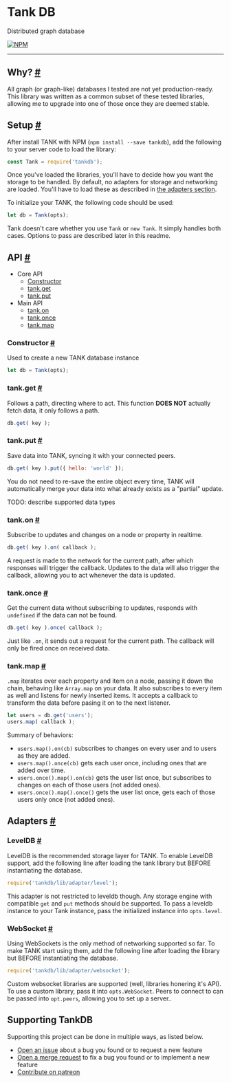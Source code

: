 # Tank DB

Distributed graph database

[![NPM](https://nodei.co/npm/tankdb.png)](https://nodei.co/npm/tankdb/)

---

## Why? <a id="why" href="#why">#</a>

All graph (or graph-like) databases I tested are not yet production-ready. This library was written as a common subset
of these tested libraries, allowing me to upgrade into one of those once they are deemed stable.

## Setup <a id="setup" href="#setup">#</a>

After install TANK with NPM (`npm install --save tankdb`), add the following to your server code to load the library:

```js
const Tank = require('tankdb');
```

Once you've loaded the libraries, you'll have to decide how you want the storage to be handled.
By default, no adapters for storage and networking are loaded. You'll have to load these as described in [the adapters section](#adapters).

To initialize your TANK, the following code should be used:

```js
let db = Tank(opts);
```

Tank doesn't care whether you use `Tank` or `new Tank`. It simply handles both cases. Options to pass are described later in this readme.

## API <a id="api" href="#api">#</a>

- Core API
  - [Constructor](#api.constructor)
  - [tank.get](#api.tank.get)
  - [tank.put](#api.tank.put)
- Main API
  - [tank.on](#api.tank.on)
  - [tank.once](#api.tank.once)
  - [tank.map](#api.tank.map)

### Constructor <a id="api.constructor" href="#api.constructor">#</a>

Used to create a new TANK database instance

```js
let db = Tank(opts);
```

### tank.get <a id="api.tank.get" href="#api.tank.get">#</a>

Follows a path, directing where to act. This function **DOES NOT** actually fetch data, it only follows a path.

```js
db.get( key );
```

### tank.put <a id="api.tank.put" href="#api.tank.put">#</a>

Save data into TANK, syncing it with your connected peers.

```js
db.get( key ).put({ hello: 'world' });
```

You do not need to re-save the entire object every time, TANK will automatically merge your data into what already exists
as a "partial" update.

TODO: describe supported data types

### tank.on <a id="api.tank.on" href="#api.tank.on">#</a>

Subscribe to updates and changes on a node or property in realtime.

```js
db.get( key ).on( callback );
```

A request is made to the network for the current path, after which responses will trigger the callback. Updates to the data
will also trigger the callback, allowing you to act whenever the data is updated.

### tank.once <a id="api.tank.once" href="#api.tank.once">#</a>

Get the current data without subscribing to updates, responds with `undefined` if the data can not be found.

```js
db.get( key ).once( callback );
```

Just like `.on`, it sends out a request for the current path. The callback will only be fired once on received data.

### tank.map <a id="api.tank.map" href="#api.tank.map">#</a>

`.map` iterates over each property and item on a node, passing it down the chain, behaving like `Array.map` on your data. It
also subscribes to every item as well and listens for newly inserted items. It accepts a callback to transform the data
before pasing it on to the next listener.

```js
let users = db.get('users');
users.map( callback );
```

Summary of behaviors:

- `users.map().on(cb)` subscribes to changes on every user and to users as they are added.
- `users.map().once(cb)` gets each user once, including ones that are added over time.
- `users.once().map().on(cb)` gets the user list once, but subscribes to changes on each of those users (not added ones).
- `users.once().map().once()` gets the user list once, gets each of those users only once (not added ones).

## Adapters <a id="adapters" href="#adapters">#</a>

### LevelDB <a id="adapters.leveldb" href="#adapters.leveldb">#</a>

LevelDB is the recommended storage layer for TANK. To enable LevelDB support, add the following line after loading the tank library but
BEFORE instantiating the database.

```js
require('tankdb/lib/adapter/level');
```

This adapter is not restricted to leveldb though. Any storage engine with compatible `get` and `put` methods should be supported.
To pass a leveldb instance to your Tank instance, pass the initialized instance into `opts.level`.

### WebSocket <a id="adapters.websocket" href="#adapters.websocket">#</a>

Using WebSockets is the only method of networking supported so far. To make TANK start using them, add the following line after loading
the library but BEFORE instantiating the database.

```js
require('tankdb/lib/adapter/websocket');
```

Custom websocket libraries are supported (well, libraries honering it's API). To use a custom library, pass it into `opts.WebSocket`.
Peers to connect to can be passed into `opt.peers`, allowing you to set up a server..

## Supporting TankDB

Supporting this project can be done in multiple ways, as listed below.

- [Open an issue](https://gitlab.com/finwo/tank/issues/new) about a bug you found or to request a new feature
- [Open a merge request](https://gitlab.com/finwo/tank/merge_requests/new) to fix a bug you found or to implement a new feature
- [Contribute on patreon](https://patreon.com/finwo)
